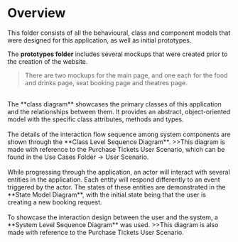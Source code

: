 # Overview

This folder consists of all the behavioural, class and component models that were designed for this application, as well as initial prototypes.

The **prototypes folder** includes several mockups that were created prior to the creation of the website. 
>There are two mockups for the main page, and one each for the food and drinks page, seat booking page and theatres page.
<br />
The **class diagram** showcases the primary classes of this application and the relationships between them. It provides an abstract, object-oriented model with the specific class attributes, methods and types. 
<br /><br />
The details of the interaction flow sequence among system components are shown through the **Class Level Sequence Diagram**.
>>This diagram is made with reference to the Purchase Tickets User Scenario, which can be found in the Use Cases Folder -> User Scenario.
<br /><br />
While progressing through the application, an actor will interact with several entities in the application. Each entity will respond differently to an event triggered by the actor. The states of these entities are demonstrated in the **State Model Diagram**, with the initial state being that the user is creating a new booking request.
<br /><br />
To showcase the interaction design between the user and the system, a **System Level Sequence Diagram** was used. 
>>This diagram is also made with reference to the Purchase Tickets User Scenario.
